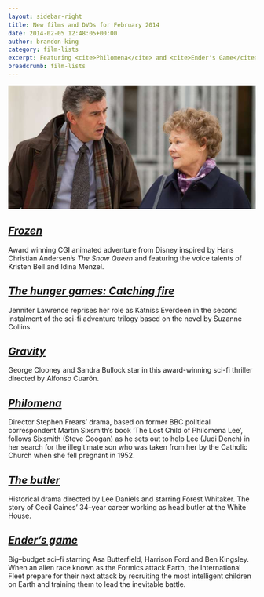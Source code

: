```yaml
---
layout: sidebar-right
title: New films and DVDs for February 2014
date: 2014-02-05 12:48:05+00:00
author: brandon-king
category: film-lists
excerpt: Featuring <cite>Philomena</cite> and <cite>Ender's Game</cite>.
breadcrumb: film-lists
---
```

![Philomena](/images/featured/featured-philomena.jpg)

## [<cite>Frozen</cite>](https://suffolk.spydus.co.uk/cgi-bin/spydus.exe/ENQ/OPAC/BIBENQ/6564538?QRY=CAUBIB%3C%20IRN(12319679)&QRYTEXT=Buck%2C%20Chris%2C%20director)

Award winning CGI animated adventure from Disney inspired by Hans Christian Andersen&#8217;s _The Snow Queen_ and featuring the voice talents of Kristen Bell and Idina Menzel.

## [<cite>The hunger games: Catching fire</cite>](https://suffolk.spydus.co.uk/cgi-bin/spydus.exe/ENQ/OPAC/BIBENQ/6565623?QRY=CAUBIB%3C%20IRN(9671223)&QRYTEXT=Lawrence%2C%20Francis%2C%20director)

Jennifer Lawrence reprises her role as Katniss Everdeen in the second instalment of the sci-fi adventure trilogy based on the novel by Suzanne Collins.

## [<cite>Gravity</cite>](https://suffolk.spydus.co.uk/cgi-bin/spydus.exe/ENQ/OPAC/BIBENQ/6567177?QRY=CAUBIB%3C%20IRN(49285018)&QRYTEXT=CuarO%CC%82on%2C%20Alfonso%2C%20director)

George Clooney and Sandra Bullock star in this award-winning sci-fi thriller directed by Alfonso Cuarón.

## [<cite>Philomena</cite>](https://suffolk.spydus.co.uk/cgi-bin/spydus.exe/ENQ/OPAC/BIBENQ/6589914?QRY=CAUBIB%3C%20IRN(9626578)&QRYTEXT=Frears%2C%20Stephen%2C%20director)

Director Stephen Frears&#8217; drama, based on former BBC political correspondent Martin Sixsmith&#8217;s book &#8216;The Lost Child of Philomena Lee&#8217;, follows Sixsmith (Steve Coogan) as he sets out to help Lee (Judi Dench) in her search for the illegitimate son who was taken from her by the Catholic Church when she fell pregnant in 1952.

## [<cite>The butler</cite>](https://suffolk.spydus.co.uk/cgi-bin/spydus.exe/ENQ/OPAC/BIBENQ/6590370?QRY=CAUBIB%3C%20IRN(9639884)&QRYTEXT=Daniels%2C%20Lee%2C%20director)

Historical drama directed by Lee Daniels and starring Forest Whitaker. The story of Cecil Gaines&#8217; 34–year career working as head butler at the White House.

## [<cite>Ender&#8217;s game</cite>](https://suffolk.spydus.co.uk/cgi-bin/spydus.exe/ENQ/OPAC/BIBENQ/6590783?QRY=CAUBIB%3C%20IRN(12497160)&QRYTEXT=Hood%2C%20Gavin%2C%20director)

Big–budget sci–fi starring Asa Butterfield, Harrison Ford and Ben Kingsley. When an alien race known as the Formics attack Earth, the International Fleet prepare for their next attack by recruiting the most intelligent children on Earth and training them to lead the inevitable battle.
